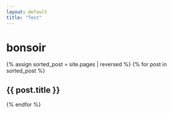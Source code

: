 ```yaml
---
layout: default
title: "Test"
---
```




# bonsoir

{% assign sorted_post = site.pages | reversed %}
{% for post in sorted_post %}
## {{ post.title }}
{% endfor %}